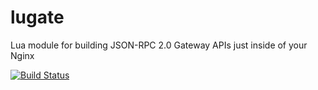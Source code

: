 # lugate
Lua module for building JSON-RPC 2.0 Gateway APIs just inside of your Nginx

[![Build Status](https://travis-ci.org/zinovyev/lugate.svg?branch=master)](https://travis-ci.org/zinovyev/lugate)